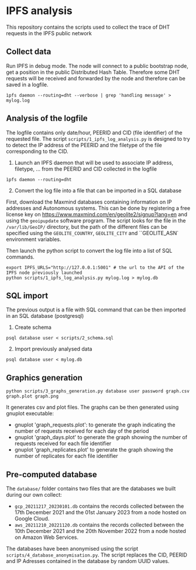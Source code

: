 # IPFS analysis

This repository contains the scripts used to collect the trace of DHT requests in the IPFS public network

## Collect data

Run IPFS in debug mode.
The node will connect to a public bootstrap node, get a position in the public Distributed Hash Table.
Therefore some DHT requests will be received and forwarded by the node and therefore can be saved in a logfile.

```
ìpfs daemon --routing=dht --verbose | grep 'handling message' > mylog.log 
```



## Analysis of the logfile

The logfile contains only date/hour, PEERID and CID (file identifier) of the requested file.
The script `scripts/1_ipfs_log_analysis.py` is designed to try to detect the IP address of the PEERID and the filetype of the file corresponding to the CID.


1. Launch an IPFS daemon that will be used to associate IP address, filetype, ... from the PEERID and CID collected in the logfile
```
ìpfs daemon --routing=dht
```

2. Convert the log file into a file that can be imported in a SQL database

First, download the Maxmind databases containing information on IP addresses and Autonomous systems.
This can be done by registering a free license key on https://www.maxmind.com/en/geolite2/signup?lang=en and using the ``geoipupdate`` software program.
The script looks for the file in the `/var/lib/GeoIP/` directory,
but the path of the different files can be specified using the `GEOLITE_COUNTRY`, `GEOLITE_CITY` and ``GEOLITE_ASN` environment variables.

Then launch the python script to convert the log file into a list of SQL commands.
```
export IPFS_URLS="http://127.0.0.1:5001" # the url to the API of the IPFS node previously launched
python scripts/1_ipfs_log_analysis.py mylog.log > mylog.db
```

## SQL import

The previous output is a file with SQL command that can be then imported in an SQL database (postgresql)

1. Create schema

```
psql database user < scripts/2_schema.sql
```

2. Import previously analysed data
```
psql database user < mylog.db
```

## Graphics generation

```
python scripts/3_graphs_generation.py database user password graph.csv graph.plot graph.png
```

It generates csv and plot files. The graphs can be then generated using gnuplot executable:

 - gnuplot 'graph_requests.plot': to generate the graph indicating the number of requests received for each day of the period
 - gnuplot 'graph_days.plot' to generate the graph showing the number of requests received for each file identifier
 - gnuplot 'graph_replicates.plot' to generate the graph showing the number of replicates for each file identifier


## Pre-computed database

The `database/` folder contains two files that are the databases we built during our own collect:
 - `gcp_20211217_20230101.db` contains the records collected between the 17th December 2021 and the 01st January 2023 from a node hosted on Google Cloud.
 - `aws_20211210_20221120.db` contains the records collected between the 10th December 2021 and the 20th November 2022 from a node hosted on Amazon Web Services.

The databases have been anonymised using the script `scripts/4_database_anonymisation.py`. The script replaces the CID, PEERID and IP Adresses contained in the database by random UUID values.


